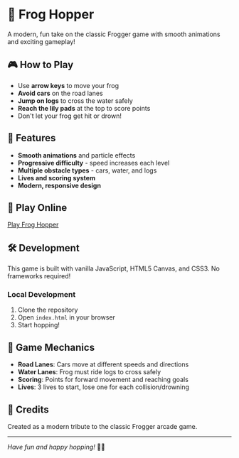 # 🐸 Frog Hopper

A modern, fun take on the classic Frogger game with smooth animations and exciting gameplay!

## 🎮 How to Play

- Use **arrow keys** to move your frog
- **Avoid cars** on the road lanes
- **Jump on logs** to cross the water safely
- **Reach the lily pads** at the top to score points
- Don't let your frog get hit or drown!

## 🚀 Features

- **Smooth animations** and particle effects
- **Progressive difficulty** - speed increases each level
- **Multiple obstacle types** - cars, water, and logs
- **Lives and scoring system**
- **Modern, responsive design**

## 🎯 Play Online

[Play Frog Hopper](https://paychyi.github.io/frog-hopper/)

## 🛠️ Development

This game is built with vanilla JavaScript, HTML5 Canvas, and CSS3. No frameworks required!

### Local Development

1. Clone the repository
2. Open `index.html` in your browser
3. Start hopping!

## 📝 Game Mechanics

- **Road Lanes**: Cars move at different speeds and directions
- **Water Lanes**: Frog must ride logs to cross safely
- **Scoring**: Points for forward movement and reaching goals
- **Lives**: 3 lives to start, lose one for each collision/drowning

## 🎨 Credits

Created as a modern tribute to the classic Frogger arcade game.

---

*Have fun and happy hopping!* 🐸✨